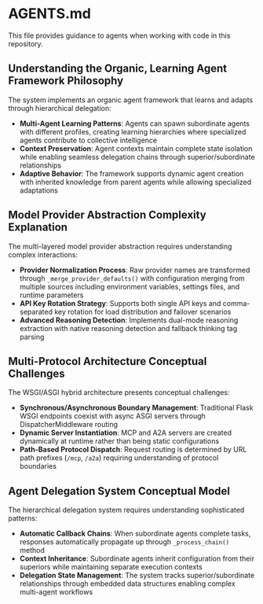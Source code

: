# AGENTS.md

This file provides guidance to agents when working with code in this repository.

## Understanding the Organic, Learning Agent Framework Philosophy

The system implements an organic agent framework that learns and adapts through hierarchical delegation:

- **Multi-Agent Learning Patterns**: Agents can spawn subordinate agents with different profiles, creating learning hierarchies where specialized agents contribute to collective intelligence
- **Context Preservation**: Agent contexts maintain complete state isolation while enabling seamless delegation chains through superior/subordinate relationships
- **Adaptive Behavior**: The framework supports dynamic agent creation with inherited knowledge from parent agents while allowing specialized adaptations

## Model Provider Abstraction Complexity Explanation

The multi-layered model provider abstraction requires understanding complex interactions:

- **Provider Normalization Process**: Raw provider names are transformed through `_merge_provider_defaults()` with configuration merging from multiple sources including environment variables, settings files, and runtime parameters
- **API Key Rotation Strategy**: Supports both single API keys and comma-separated key rotation for load distribution and failover scenarios
- **Advanced Reasoning Detection**: Implements dual-mode reasoning extraction with native reasoning detection and fallback thinking tag parsing

## Multi-Protocol Architecture Conceptual Challenges

The WSGI/ASGI hybrid architecture presents conceptual challenges:

- **Synchronous/Asynchronous Boundary Management**: Traditional Flask WSGI endpoints coexist with async ASGI servers through DispatcherMiddleware routing
- **Dynamic Server Instantiation**: MCP and A2A servers are created dynamically at runtime rather than being static configurations
- **Path-Based Protocol Dispatch**: Request routing is determined by URL path prefixes (`/mcp`, `/a2a`) requiring understanding of protocol boundaries

## Agent Delegation System Conceptual Model

The hierarchical delegation system requires understanding sophisticated patterns:

- **Automatic Callback Chains**: When subordinate agents complete tasks, responses automatically propagate up through `_process_chain()` method
- **Context Inheritance**: Subordinate agents inherit configuration from their superiors while maintaining separate execution contexts
- **Delegation State Management**: The system tracks superior/subordinate relationships through embedded data structures enabling complex multi-agent workflows
